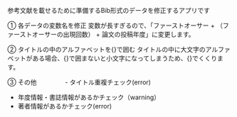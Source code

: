参考文献を載せるために準備するBib形式のデータを修正するアプリです

① 各データの変数名を修正
  変数が長すぎるので、「ファーストオーサー + （ファーストオーサーの出現回数） + 論文の投稿年度」に変更します。

② タイトルの中のアルファベットを{}で囲む
タイトルの中に大文字のアルファベットがある場合、{}で囲まないと小文字になってしまうため、{}でくくります。

③ その他
　　　　 - タイトル重複チェック(error)
   - 年度情報・書誌情報があるかチェック（warning）
   - 著者情報があるかチェック(error)
